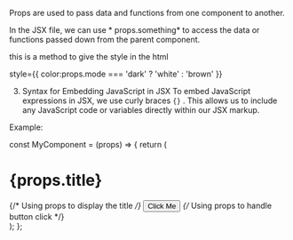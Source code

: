 Props are used to pass data and functions from one component to another.

In the JSX file, we can use   * props.something*     to access the data or functions passed down from the parent component.

 this is a method to give the style in the html
  
style={{ color:props.mode === 'dark' ? 'white' : 'brown' }}



3. Syntax for Embedding JavaScript in JSX
To embed JavaScript expressions in JSX, we use curly braces   `{}` .  This allows us to include any JavaScript code or variables directly within our JSX markup.


Example:


const MyComponent = (props) => {
  return (
    <div>
      <h1>{props.title}</h1>  {/* Using props to display the title */}
      <button onClick={props.handleClick}>Click Me</button>  {/* Using props to handle button click */}
    </div>
  );
};
